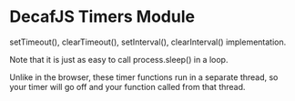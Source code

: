 DecafJS Timers Module
=====================

setTimeout(), clearTimeout(), setInterval(), clearInterval() implementation.

Note that it is just as easy to call process.sleep() in a loop.

Unlike in the browser, these timer functions run in a separate thread, so your timer will go off and your function
called from that thread.
